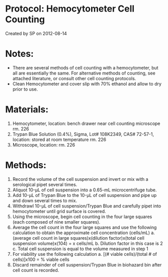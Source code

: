 Protocol: Hemocytometer Cell Counting 
=======================================
Created by SP on 2012-08-14

# Notes:
-	There are several methods of cell counting with a hemocytometer, but all are essentially the same. For alternative methods of counting, see attached literature, or consult other cell counting protocols. 
-	Clean Hemocytometer and cover slip with 70% ethanol and allow to dry prior to use.
# Materials:
1.	Hemocytometer, location: bench drawer near cell counting microscope rm. 226
2.	Trypan Blue Solution (0.4%), Sigma, Lot# 108K2349, CAS# 72-57-1, location: stored at room temperature rm. 226
3.	Microscope, location: rm. 226
# Methods:
1.	Record the volume of the cell suspension and invert or mix with a serological pipet several times. 
2.	Aliquot 10-µL of cell suspension into a 0.65-mL microcentrifuge tube.
3.	Add 10-µL of Trypan Blue to the 10-µL of cell suspension and pipe up and down several times to mix.
4.	Withdrawl 10-µL of cell suspension/Trypan Blue and carefully pipet into hemocytometer until grid surface is covered.
5.	Using the microscope, begin cell counting in the four large squares (each composed of nine smaller squares).
6.	Average the cell count in the four large squares and use the following calculation to obtain the approximate cell concentration (cells/mL)
    a.	(average cell count in large squares)x(dilution factor)x(total cell suspension volume)x(104) = x cells/mL
    b.	Dilution factor in this case is 2
    c.	Total cell suspension is equal to the volume measured in step 1
7.	For viability use the following calculation
    a.	[(# viable cells)/(total # of cells)]x100 = % viable cells
8.	Discard remainder of cell suspension/Trypan Blue in biohazard bin after cell count is recorded.
